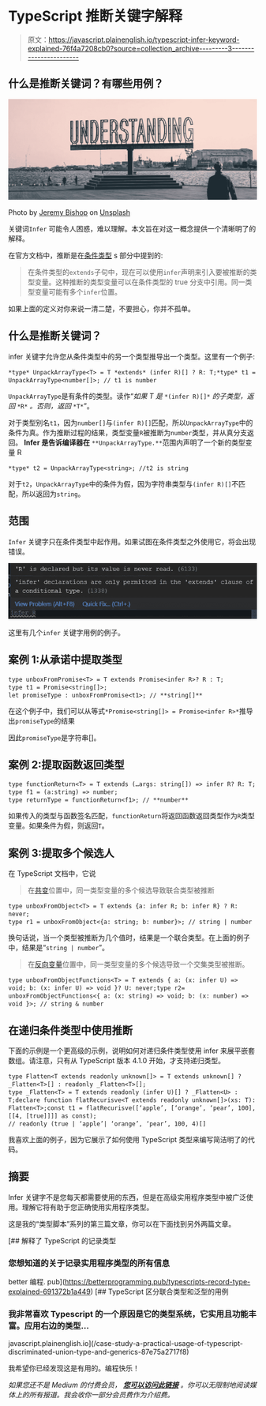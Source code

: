 # TypeScript 推断关键字解释

> 原文：<https://javascript.plainenglish.io/typescript-infer-keyword-explained-76f4a7208cb0?source=collection_archive---------3----------------------->

## 什么是推断关键词？有哪些用例？

![](img/043b01d04c056b2a8f8a9f620e3af795.png)

Photo by [Jeremy Bishop](https://unsplash.com/photos/KFIjzXYg1RM) on [Unsplash](https://unsplash.com/)

关键词`Infer` 可能令人困惑，难以理解。本文旨在对这一概念提供一个清晰明了的解释。

在官方文档中，推断是在[条件类型](https://www.typescriptlang.org/docs/handbook/release-notes/typescript-2-8.html) s 部分中提到的:

> 在条件类型的`extends`子句中，现在可以使用`infer`声明来引入要被推断的类型变量。这种推断的类型变量可以在条件类型的 true 分支中引用。同一类型变量可能有多个`infer`位置。

如果上面的定义对你来说一清二楚，不要担心，你并不孤单。

## 什么是推断关键词？

infer 关键字允许您从条件类型中的另一个类型推导出一个类型。这里有一个例子:

```
*type* UnpackArrayType<T> = T *extends* (infer R)[] ? R: T;*type* t1 = UnpackArrayType<number[]>; // t1 is number
```

`UnpackArrayType`是有条件的类型。读作“*如果 T 是* `*(infer R)[]*` *的子类型，返回* `*R*` *。否则，返回* `*T*`”。

对于类型别名`t1`，因为`number[]`与`(infer R)[]`匹配，所以`UnpackArrayType`中的条件为真。作为推断过程的结果，类型变量`R`被推断为`number`类型，并从真分支返回。 **Infer 是告诉编译器在** `**UnpackArrayType.**`范围内声明了一个新的类型变量 R

```
*type* t2 = UnpackArrayType<string>; //t2 is string
```

对于`t2`，`UnpackArrayType`中的条件为假，因为字符串类型与`(infer R)[]`不匹配，所以返回为`string`。

## 范围

`Infer` 关键字只在条件类型中起作用。如果试图在条件类型之外使用它，将会出现错误。

![](img/ab77d318b99ae26b1ae2eab9b0a1ebd1.png)

这里有几个`infer` 关键字用例的例子。

## 案例 1:从承诺中提取类型

```
type unboxFromPromise<T> = T extends Promise<infer R>? R : T;
type t1 = Promise<string[]>;
let promiseType : unboxFromPromise<t1>; // **string[]**
```

在这个例子中，我们可以从等式`*Promise<string[]> = Promise<infer R>*`推导出`promiseType`的结果

因此`promiseType`是字符串[]。

## 案例 2:提取函数返回类型

```
type functionReturn<T> = T extends (…args: string[]) => infer R? R: T;
type f1 = (a:string) => number;
type returnType = functionReturn<f1>; // **number**
```

如果传入的类型与函数签名匹配，`functionReturn`将返回函数返回类型作为`R`类型变量。如果条件为假，则返回`T`。

## 案例 3:提取多个候选人

在 TypeScript 文档中，它说

> 在[共变](https://en.wikipedia.org/wiki/Covariance_and_contravariance_(computer_science))位置中，同一类型变量的多个候选导致联合类型被推断

```
type unboxFromObject<T> = T extends {a: infer R; b: infer R} ? R: never;
type r1 = unboxFromObject<{a: string; b: number}>; // string | number
```

换句话说，当一个类型被推断为几个值时，结果是一个联合类型。在上面的例子中，结果是“`string | number`”。

> 在[反向变量](https://en.wikipedia.org/wiki/Covariance_and_contravariance_(computer_science))位置中，同一类型变量的多个候选导致一个交集类型被推断。

```
type unboxFromObjectFunctions<T> = T extends { a: (x: infer U) => void; b: (x: infer U) => void }? U: never;type r2= unboxFromObjectFunctions<{ a: (x: string) => void; b: (x: number) => void }>; // string & number
```

## 在递归条件类型中使用推断

下面的示例是一个更高级的示例，说明如何对递归条件类型使用 infer 来展平嵌套数组。请注意，只有从 TypeScript 版本 4.1.0 开始，才支持递归类型。

```
type Flatten<T extends readonly unknown[]> = T extends unknown[] ? _Flatten<T>[] : readonly _Flatten<T>[];
type _Flatten<T> = T extends readonly (infer U)[] ? _Flatten<U> : T;declare function flatRecurisve<T extends readonly unknown[]>(xs: T): Flatten<T>;const t1 = flatRecurisve([‘apple’, [‘orange’, ‘pear’, 100],[[4, [true]]]] as const);
// readonly (true | ‘apple’| ‘orange’, ‘pear’, 100, 4)[]
```

我喜欢上面的例子，因为它展示了如何使用 TypeScript 类型来编写简洁明了的代码。

## 摘要

Infer 关键字不是您每天都需要使用的东西，但是在高级实用程序类型中被广泛使用。理解它将有助于您正确使用实用程序类型。

这是我的“类型脚本”系列的第三篇文章，你可以在下面找到另外两篇文章。

[](https://betterprogramming.pub/typescripts-record-type-explained-691372b1a449) [## 解释了 TypeScript 的记录类型

### 您想知道的关于记录实用程序类型的所有信息

better 编程. pub](https://betterprogramming.pub/typescripts-record-type-explained-691372b1a449) [](/case-study-a-practical-usage-of-typescript-discriminated-union-type-and-generics-87e75a2717f8) [## TypeScript 区分联合类型和泛型的用例

### 我非常喜欢 Typescript 的一个原因是它的类型系统，它实用且功能丰富。应用右边的类型…

javascript.plainenglish.io](/case-study-a-practical-usage-of-typescript-discriminated-union-type-and-generics-87e75a2717f8) 

我希望你已经发现这是有用的。编程快乐！

*如果您还不是 Medium 的付费会员，* [***您可以访问此链接***](https://sunnysun-5694.medium.com/membership) *。你可以无限制地阅读媒体上的所有报道。我会收你一部分会员费作为介绍费。*